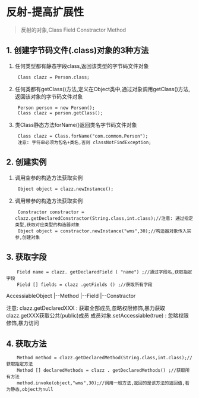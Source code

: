 # 反射-提高扩展性

> 反射的对象,Class Field Constractor Method

## 1. 创建字节码文件(.class)对象的3种方法



1. 任何类型都有静态字段class,返回该类型的字节码文件对象

		Class clazz = Person.class;

2. 任何类都有getClass()方法,定义在Object类中,通过对象调用getClass()方法,返回该对象的字节码文件对象

		Person person = new Person();
		Class clazz = person.getClass();

3. 类Class静态方法forName()返回类名字节码文件对象

		Class clazz = Class.forName("com.commom.Person");
		注意: 字符串必须为包名+类名,否则 classNotFindException;

## 2. 创建实例

1. 调用空参的构造方法获取实例

		Object object = clazz.newInstance();

2. 调用带参的构造方法获取实例

		Constractor constractor = clazz.getDeclaredConstractor(String.class,int.class);//注意: 通过指定类型,获取对应类型的构造器对象
		Object object = constractor.newInstance("wms",30);//构造器对象传入实参,创建对象

## 3. 获取字段

		Field name = clazz. getDeclaredField ( "name") ;//通过字段名,获取指定字段
		Field [] fields = clazz .getFields () ;//获取所有字段

AccessiableObject
     |--Method
     |--Field
     |--Constractor

注意:
clazz.getDeclaredXXX : 获取全部成员,忽略权限修饰,暴力获取clazz.getXXX获取公共(public)成员
成员对象.setAccessiable(true) : 忽略权限修饰,暴力访问

## 4. 获取方法

		Method method = clazz.getDeclaredMethod(String.class,int.class);//获取指定方法
		Method [] declaredMethods = clazz . getDeclaredMethods() ;//获取所有方法
		method.invoke(object,"wms",30);//调用一般方法,返回的是该方法的返回值,若为静态,object为null